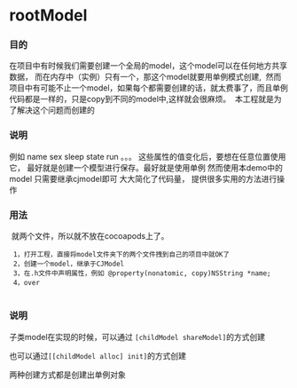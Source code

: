 # rootModel
### 目的
  在项目中有时候我们需要创建一个全局的model，这个model可以在任何地方共享数据，
  而在内存中（实例）只有一个，那这个model就要用单例模式创建,
  然而项目中有可能不止一个model，如果每个都需要创建的话，就太费事了，而且单例代码都是一样的，只是copy到不同的model中,这样就会很麻烦。
  本工程就是为了解决这个问题而创建的
### 说明 
例如
	name
	sex
	sleep
	state
	run
	。。。
这些属性的值变化后，要想在任意位置使用它， 最好就是创建一个模型进行保存。最好就是使用单例
然而使用本demo中的model
只需要继承cjmodel即可
大大简化了代码量，
提供很多实用的方法进行操作

### 用法
  就两个文件，所以就不放在cocoapods上了。
 
 ```
  1，打开工程，直接将model文件夹下的两个文件拽到自己的项目中就OK了
  2，创建一个model，继承于CJModel
  3，在.h文件中声明属性，例如 @property(nonatomic, copy)NSString *name;
  4，over
```
#
### 说明
子类model在实现的时候，可以通过 ```[childModel shareModel]```的方式创建 

也可以通过```[[childModel alloc] init]```的方式创建

两种创建方式都是创建出单例对象
  
  
  
